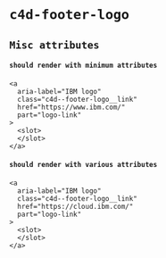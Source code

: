 # `c4d-footer-logo`

## `Misc attributes`

####   `should render with minimum attributes`

```
<a
  aria-label="IBM logo"
  class="c4d--footer-logo__link"
  href="https://www.ibm.com/"
  part="logo-link"
>
  <slot>
  </slot>
</a>

```

####   `should render with various attributes`

```
<a
  aria-label="IBM logo"
  class="c4d--footer-logo__link"
  href="https://cloud.ibm.com/"
  part="logo-link"
>
  <slot>
  </slot>
</a>

```

